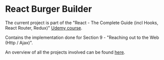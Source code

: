 # React Burger Builder
The current project is part of the "React - The Complete Guide (incl Hooks, React Router, Redux)" [Udemy course](https://www.udemy.com/course/react-the-complete-guide-incl-redux/).

Contains the implementation done for Section 9 - "Reaching out to the Web (Http / Ajax)".

An overview of all the projects involved can be found [here](https://github.com/mariamihai/udemy-react-overview).